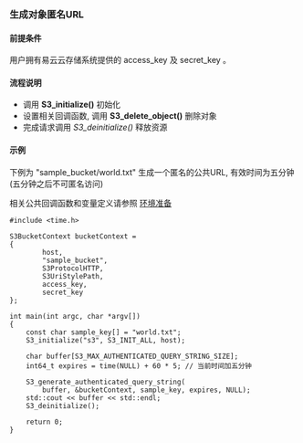 ### 生成对象匿名URL

#### 前提条件

用户拥有易云云存储系统提供的 access_key 及 secret_key 。

#### 流程说明

* 调用 **S3_initialize()** 初始化
* 设置相关回调函数, 调用 **S3_delete_object()** 删除对象
* 完成请求调用 **S3_deinitialize*()* 释放资源

#### 示例

下例为 "sample_bucket/world.txt" 生成一个匿名的公共URL, 有效时间为五分钟(五分钟之后不可匿名访问)

相关公共回调函数和变量定义请参照 [环境准备](../prepare.md)
```
#include <time.h>

S3BucketContext bucketContext =
{
        host,
        "sample_bucket",
        S3ProtocolHTTP,
        S3UriStylePath,
        access_key,
        secret_key
};

int main(int argc, char *argv[])
{
    const char sample_key[] = "world.txt";
    S3_initialize("s3", S3_INIT_ALL, host);

    char buffer[S3_MAX_AUTHENTICATED_QUERY_STRING_SIZE];
    int64_t expires = time(NULL) + 60 * 5; // 当前时间加五分钟

    S3_generate_authenticated_query_string(
        buffer, &bucketContext, sample_key, expires, NULL);
    std::cout << buffer << std::endl;
    S3_deinitialize();
    
    return 0;
}
```
